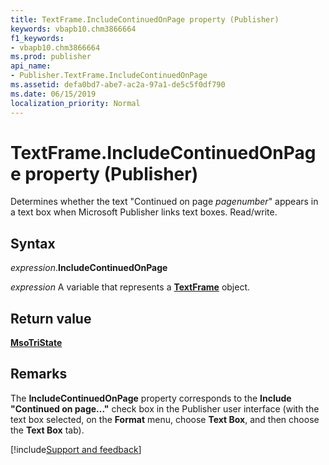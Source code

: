 ```yaml
---
title: TextFrame.IncludeContinuedOnPage property (Publisher)
keywords: vbapb10.chm3866664
f1_keywords:
- vbapb10.chm3866664
ms.prod: publisher
api_name:
- Publisher.TextFrame.IncludeContinuedOnPage
ms.assetid: defa0bd7-abe7-ac2a-97a1-de5c5f0df790
ms.date: 06/15/2019
localization_priority: Normal
---
```



# TextFrame.IncludeContinuedOnPage property (Publisher)

Determines whether the text "Continued on page _pagenumber_" appears in a text box when Microsoft Publisher links text boxes. Read/write.


## Syntax

_expression_.**IncludeContinuedOnPage**

_expression_ A variable that represents a **[TextFrame](Publisher.TextFrame.md)** object.


## Return value

**[MsoTriState](office.msotristate.md)**


## Remarks

The **IncludeContinuedOnPage** property corresponds to the **Include "Continued on page..."** check box in the Publisher user interface (with the text box selected, on the **Format** menu, choose **Text Box**, and then choose the **Text Box** tab).



[!include[Support and feedback](~/includes/feedback-boilerplate.md)]